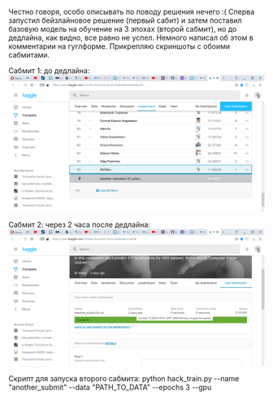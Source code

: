 Честно говоря, особо описывать по поводу решения нечего :( 
Сперва запустил бейзлайновое решение (первый сабит) и затем поставил базовую модель на обучение на 3 эпохах (второй сабмит), но до дедлайна, как видно, все равно не успел. Немного написал об этом в комментарии на гуглформе. Прикрепляю скриншоты с обоими сабмитами.

Сабмит 1: до дедлайна:
![score1](https://github.com/leapnprog/MADE_2019_cv/blob/master/homework_1/score1.png)

Сабмит 2: через 2 часа после дедлайна:
![score2](https://github.com/leapnprog/MADE_2019_cv/blob/master/homework_1/score2.png)

Скрипт для запуска второго сабмита:
python hack_train.py --name "another_submit" --data "PATH_TO_DATA" --epochs 3 --gpu
